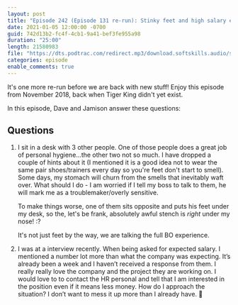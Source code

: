 ```yaml
---
layout: post
title: "Episode 242 (Episode 131 re-run): Stinky feet and high salary expectation"
date: 2021-01-05 12:00:00 -0700
guid: 742d13b2-fc4f-4cb1-9a41-bef3fe955a98
duration: "25:00"
length: 21580983
file: "https://dts.podtrac.com/redirect.mp3/download.softskills.audio/sse-242.mp3"
categories: episode
enable_comments: true
---
```


It's one more re-run before we are back with new stuff! Enjoy this episode from November 2018, back when Tiger King didn't yet exist.

In this episode, Dave and Jamison answer these questions:

## Questions

1. I sit in a desk with 3 other people. One of those people does a great job of personal hygiene...the other two not so much. I have dropped a couple of hints about it (I mentioned it is a good idea not to wear the same pair shoes/trainers every day so you're feet don't start to smell).
   Some days, my stomach will churn from the smells that inevitably waft over.
   What should I do - I am worried if I tell my boss to talk to them, he will mark me as a troublemaker/overly sensitive.

   To make things worse, one of them sits opposite and puts his feet under my desk, so the, let's be frank, absolutely awful stench is *right* under my nose! :?

   It's not just feet by the way, we are talking the full BO experience.


2. I was at a interview recently. When being asked for expected salary. I mentioned a number lot more than what the company was expecting. It’s already been a week and I haven’t received a response from them. I really really love the company and the project they are working on. I would love to to contact the HR personal and tell that I am interested in the position even if it means less money. How do I approach the situation? I don’t want to mess it up more than I already have. 🙁
